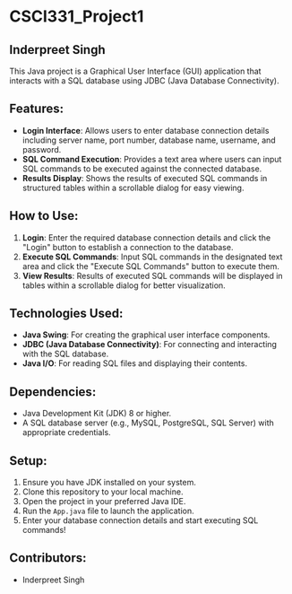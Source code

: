 # CSCI331_Project1
## Inderpreet Singh

This Java project is a Graphical User Interface (GUI) application that interacts with a SQL database using JDBC (Java Database Connectivity).

## Features:
- **Login Interface**: Allows users to enter database connection details including server name, port number, database name, username, and password.
- **SQL Command Execution**: Provides a text area where users can input SQL commands to be executed against the connected database.
- **Results Display**: Shows the results of executed SQL commands in structured tables within a scrollable dialog for easy viewing.

## How to Use:
1. **Login**: Enter the required database connection details and click the "Login" button to establish a connection to the database.
2. **Execute SQL Commands**: Input SQL commands in the designated text area and click the "Execute SQL Commands" button to execute them.
3. **View Results**: Results of executed SQL commands will be displayed in tables within a scrollable dialog for better visualization.

## Technologies Used:
- **Java Swing**: For creating the graphical user interface components.
- **JDBC (Java Database Connectivity)**: For connecting and interacting with the SQL database.
- **Java I/O**: For reading SQL files and displaying their contents.

## Dependencies:
- Java Development Kit (JDK) 8 or higher.
- A SQL database server (e.g., MySQL, PostgreSQL, SQL Server) with appropriate credentials.

## Setup:
1. Ensure you have JDK installed on your system.
2. Clone this repository to your local machine.
3. Open the project in your preferred Java IDE.
4. Run the `App.java` file to launch the application.
5. Enter your database connection details and start executing SQL commands!

## Contributors:
- Inderpreet Singh
